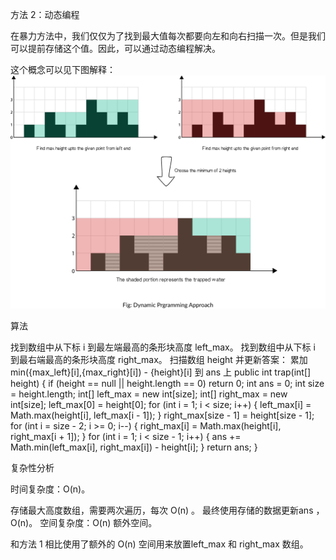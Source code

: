 方法 2：动态编程

在暴力方法中，我们仅仅为了找到最大值每次都要向左和向右扫描一次。但是我们可以提前存储这个值。因此，可以通过动态编程解决。

这个概念可以见下图解释：
![img.png](img.png)

算法

找到数组中从下标 i 到最左端最高的条形块高度 left_max。
找到数组中从下标 i 到最右端最高的条形块高度 right_max。
扫描数组 height 并更新答案：
累加 min({max_left}[i],{max_right}[i]) - {height}[i] 到 ans 上
public int trap(int[] height) {
if (height == null || height.length == 0)
return 0;
int ans = 0;
int size = height.length;
int[] left_max = new int[size];
int[] right_max = new int[size];
left_max[0] = height[0];
for (int i = 1; i < size; i++) {
left_max[i] = Math.max(height[i], left_max[i - 1]);
}
right_max[size - 1] = height[size - 1];
for (int i = size - 2; i >= 0; i--) {
right_max[i] = Math.max(height[i], right_max[i + 1]);
}
for (int i = 1; i < size - 1; i++) {
ans += Math.min(left_max[i], right_max[i]) - height[i];
}
return ans;
}

复杂性分析

时间复杂度：O(n)。

存储最大高度数组，需要两次遍历，每次 O(n) 。
最终使用存储的数据更新ans ，O(n)。
空间复杂度：O(n) 额外空间。

和方法 1 相比使用了额外的 O(n) 空间用来放置left_max 和 right_max 数组。

